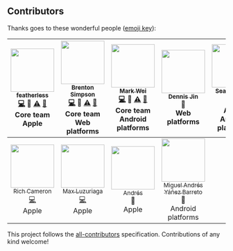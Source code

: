 ## Contributors

Thanks goes to these wonderful people ([emoji key](https://github.com/kentcdodds/all-contributors#emoji-key)):

<!-- ALL-CONTRIBUTORS-LIST:START - Do not remove or modify this section -->
| [<img src="https://avatars.githubusercontent.com/u/45670?v=3" width="100px;"/><br /><sub>featherless</sub>](http://JeffVerkoeyen.com/)<br />[💻](https://github.com/material-motion/material-motion/commits?author=jverkoey) 🔧 [⚠️](https://github.com/material-motion/material-motion/commits?author=jverkoey) [📖](https://github.com/material-motion/material-motion/commits?author=jverkoey) <div>Core team</div> <div>Apple</div> | [<img src="https://avatars.githubusercontent.com/u/926648?v=3" width="100px;"/><br /><sub>Brenton Simpson</sub>](http://www.appsforartists.com)<br />[💻](https://github.com/material-motion/material-motion/commits?author=appsforartists) 🔧 [⚠️](https://github.com/material-motion/material-motion/commits?author=appsforartists) [📖](https://github.com/material-motion/material-motion/commits?author=appsforartists) <div>Core team</div> <div>Web platforms</div> | [<img src="https://avatars.githubusercontent.com/u/719914?v=3" width="100px;"/><br /><sub>Mark Wei</sub>](http://www.about.me/markwei)<br />[💻](https://github.com/material-motion/material-motion/commits?author=pingpongboss) 🔧 [⚠️](https://github.com/material-motion/material-motion/commits?author=pingpongboss) [📖](https://github.com/material-motion/material-motion/commits?author=pingpongboss) <div>Core team</div> <div>Android platforms</div> | [<img src="https://avatars.githubusercontent.com/u/2232877?v=3" width="100px;"/><br /><sub>Dennis Jin</sub>](https://tofuness.com)<br />🔧 <div>Web platforms</div> | [<img src="https://avatars.githubusercontent.com/u/97601?v=3" width="100px;"/><br /><sub>Sean O'Shea</sub>](http://www.upwardsnorthwards.com)<br />[💻](https://github.com/material-motion/material-motion/commits?author=seanoshea) <div>Apple</div> <div>Android platforms</div> |
| :---: | :---: | :---: | :---: | :---: |
| [<img src="https://avatars.githubusercontent.com/u/369057?v=3" width="100px;"/><br /><sub>Rich Cameron</sub>](https://github.com/rcameron)<br />[💻](https://github.com/material-motion/material-motion/commits?author=rcameron) <div>Apple</div> | [<img src="https://avatars.githubusercontent.com/u/309096?v=3" width="100px;"/><br /><sub>Max Luzuriaga</sub>](http://www.maxluzuriaga.com/)<br />[💻](https://github.com/material-motion/material-motion/commits?author=maxluzuriaga) <div>Apple</div> | [<img src="https://avatars.githubusercontent.com/u/4545451?v=3" width="100px;"/><br /><sub>Andrés</sub>](https://github.com/chuga)<br />👀 <div>Apple</div> | [<img src="https://avatars.githubusercontent.com/u/160168?v=3" width="100px;"/><br /><sub>Miguel Andrés Yáñez Barreto</sub>](https://github.com/miguelandres)<br />👀 <div>Android platforms</div> |
<!-- ALL-CONTRIBUTORS-LIST:END -->

This project follows the [all-contributors](https://github.com/kentcdodds/all-contributors) specification. Contributions of any kind welcome!
